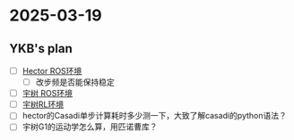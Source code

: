 # 2025-03-19
## YKB's plan
- [ ] [Hector ROS环境](https://github.com/DRCL-USC/Hector_Simulation/tree/ROS_Simulation)
	- [ ] 改步频是否能保持稳定
- [ ] [宇树 ROS环境](https://github.com/unitreerobotics)
- [ ] [宇树RL环境](https://github.com/unitreerobotics/unitree_rl_gym/blob/main/README_zh.md)
- [ ] hector的Casadi单步计算耗时多少测一下，大致了解casadi的python语法？
- [ ] 宇树G1的运动学怎么算，用匹诺曹库？
